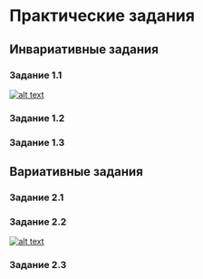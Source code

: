 # Практические задания
## Инвариативные задания
### Задание 1.1
[![alt text](http://qrcoder.ru/code/?https%3A%2F%2Fgithub.com%2Fyaazzik%2Fsem3-practice%2Fblob%2Fmaster%2F%25D0%2597%25D0%25B0%25D0%25B4%25D0%25B0%25D0%25BD%25D0%25B8%25D0%25B5%25201.1%2520%25D0%2593%25D0%25BB%25D0%25B5%25D0%25B1%25D0%25BE%25D0%25B2%2520%25D0%259C.%25D0%2594..pdf&8&0 "Задание 1.1")](https://github.com/yaazzik/sem3-practice/blob/master/%D0%97%D0%B0%D0%B4%D0%B0%D0%BD%D0%B8%D0%B5%201.1%20%D0%93%D0%BB%D0%B5%D0%B1%D0%BE%D0%B2%20%D0%9C.%D0%94..pdf)
### Задание 1.2

### Задание 1.3

## Вариативные задания
### Задание 2.1

### Задание 2.2
[![alt text](http://qrcoder.ru/code/?https%3A%2F%2Fgithub.com%2Fyaazzik%2Fsem3-practice%2Fblob%2Fmaster%2F%25D0%2597%25D0%25B0%25D0%25B4%25D0%25B0%25D0%25BD%25D0%25B8%25D0%25B5%25202.2%2520%25D0%2593%25D0%25BB%25D0%25B5%25D0%25B1%25D0%25BE%25D0%25B2%2520%25D0%259C.%25D0%2594.%2520.pdf&8&0 "Задание 2.2")](https://github.com/yaazzik/sem3-practice/blob/master/%D0%97%D0%B0%D0%B4%D0%B0%D0%BD%D0%B8%D0%B5%202.2%20%D0%93%D0%BB%D0%B5%D0%B1%D0%BE%D0%B2%20%D0%9C.%D0%94.%20.pdf)
### Задание 2.3
